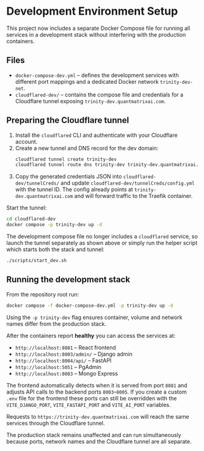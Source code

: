 # Development Environment Setup

This project now includes a separate Docker Compose file for running
all services in a development stack without interfering with the
production containers.

## Files
- `docker-compose-dev.yml` – defines the development services with
  different port mappings and a dedicated Docker network `trinity-dev-net`.
- `cloudflared-dev/` – contains the compose file and credentials for a
  Cloudflare tunnel exposing `trinity-dev.quantmatrixai.com`.

## Preparing the Cloudflare tunnel
1. Install the `cloudflared` CLI and authenticate with your
   Cloudflare account.
2. Create a new tunnel and DNS record for the dev domain:
   ```bash
   cloudflared tunnel create trinity-dev
   cloudflared tunnel route dns trinity-dev trinity-dev.quantmatrixai.com
   ```
3. Copy the generated credentials JSON into
   `cloudflared-dev/tunnelCreds/` and update
   `cloudflared-dev/tunnelCreds/config.yml` with the tunnel ID. The
   config already points at `trinity-dev.quantmatrixai.com` and will
   forward traffic to the Traefik container.

Start the tunnel:
```bash
cd cloudflared-dev
docker compose -p trinity-dev up -d
```
The development compose file no longer includes a `cloudflared`
service, so launch the tunnel separately as shown above or simply run
the helper script which starts both the stack and tunnel:
```bash
./scripts/start_dev.sh
```

## Running the development stack
From the repository root run:
```bash
docker compose -f docker-compose-dev.yml -p trinity-dev up -d
```
Using the `-p trinity-dev` flag ensures container, volume and network
names differ from the production stack.

After the containers report **healthy** you can access the services at:
- `http://localhost:8081` – React frontend
- `http://localhost:8003/admin/` – Django admin
- `http://localhost:8004/api/` – FastAPI
- `http://localhost:5051` – PgAdmin
- `http://localhost:8083` – Mongo Express

The frontend automatically detects when it is served from port `8081` and
adjusts API calls to the backend ports `8003`–`8005`. If you create a custom
`.env` file for the frontend these ports can still be overridden with the
`VITE_DJANGO_PORT`, `VITE_FASTAPI_PORT` and `VITE_AI_PORT` variables.

Requests to `https://trinity-dev.quantmatrixai.com` will reach the
same services through the Cloudflare tunnel.

The production stack remains unaffected and can run simultaneously
because ports, network names and the Cloudflare tunnel are all
separate.
